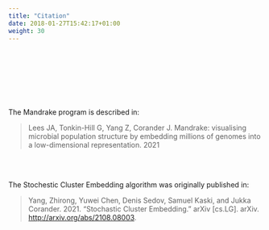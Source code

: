 ```yaml
---
title: "Citation"
date: 2018-01-27T15:42:17+01:00
weight: 30
---
```


<br></br>
<br></br>
<br></br>

The Mandrake program is described in:

> Lees JA, Tonkin-Hill G, Yang Z, Corander J. Mandrake: visualising microbial population structure by embedding millions of genomes into a low-dimensional representation. 2021


<br></br>

The Stochestic Cluster Embedding algorithm was originally published in:

>Yang, Zhirong, Yuwei Chen, Denis Sedov, Samuel Kaski, and Jukka Corander. 2021. “Stochastic Cluster Embedding.” arXiv [cs.LG]. arXiv. http://arxiv.org/abs/2108.08003.
